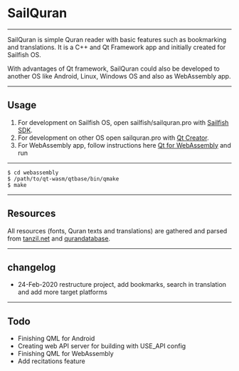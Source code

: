 # SailQuran
----

SailQuran is simple Quran reader with basic features such as bookmarking and translations. It is a C++ and Qt Framework app and initially created for Sailfish OS.

With advantages of Qt framework, SailQuran could also be developed to another OS like Android, Linux, Windows OS and also as WebAssembly app.

----
## Usage
1. For development on Sailfish OS, open sailfish/sailquran.pro with [Sailfish SDK](https://sailfishos.org/wiki/Application_SDK#Latest_SDK_Release).
2. For development on other OS open sailquran.pro with [Qt Creator](https://www.qt.io/download).
3. For WebAssembly app, follow instructions here [Qt for WebAssembly](https://doc.qt.io/qt-5/wasm.html) and run

----
    $ cd webassembly
    $ /path/to/qt-wasm/qtbase/bin/qmake
    $ make

----
## Resources
All resources (fonts, Quran texts and translations) are gathered and parsed from [tanzil.net](http://tanzil.net) and [qurandatabase](http://qurandatabase.org/).

----
## changelog
* 24-Feb-2020 restructure project, add bookmarks, search in translation and add more target platforms

----
## Todo
* Finishing QML for Android
* Creating web API server for building with USE_API config
* Finishing QML for WebAssembly
* Add recitations feature
